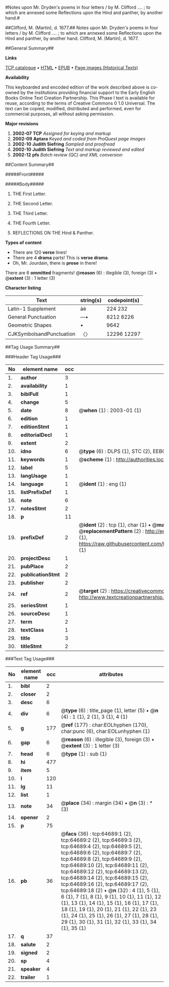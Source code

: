 #Notes upon Mr. Dryden's poems in four letters / by M. Clifford .... ; to which are annexed some Reflections upon the Hind and panther, by another hand.#

##Clifford, M. (Martin), d. 1677.##
Notes upon Mr. Dryden's poems in four letters / by M. Clifford .... ; to which are annexed some Reflections upon the Hind and panther, by another hand.
Clifford, M. (Martin), d. 1677.

##General Summary##

**Links**

[TCP catalogue](http://www.ota.ox.ac.uk/tcp/)  • 
[HTML](http://tei.it.ox.ac.uk/tcp/Texts-HTML/free/A33/A33458.html)  • 
[EPUB](http://tei.it.ox.ac.uk/tcp/Texts-EPUB/free/A33/A33458.epub) • 
[Page images (Historical Texts)](https://data.historicaltexts.jisc.ac.uk/view?pubId=eebo-12628148e&pageId=eebo-12628148e-64689-1)

**Availability**

This keyboarded and encoded edition of the
	       work described above is co-owned by the institutions
	       providing financial support to the Early English Books
	       Online Text Creation Partnership. This Phase I text is
	       available for reuse, according to the terms of Creative
	       Commons 0 1.0 Universal. The text can be copied,
	       modified, distributed and performed, even for
	       commercial purposes, all without asking permission.

**Major revisions**

1. __2002-07__ __TCP__ *Assigned for keying and markup*
1. __2002-09__ __Aptara__ *Keyed and coded from ProQuest page images*
1. __2002-10__ __Judith Siefring__ *Sampled and proofread*
1. __2002-10__ __Judith Siefring__ *Text and markup reviewed and edited*
1. __2002-12__ __pfs__ *Batch review (QC) and XML conversion*

##Content Summary##

#####Front#####

#####Body#####

1. THE
First Letter.

1. THE
Second Letter.

1. THE
Third Letter.

1. THE
Fourth Letter.

1. REFLECTIONS
ON THE
Hind & Panther.

**Types of content**

  * There are 120 **verse** lines!
  * There are 4 **drama** parts! This is **verse drama**.
  * Oh, Mr. Jourdain, there is **prose** in there!

There are 6 **ommitted** fragments! 
 @__reason__ (6) : illegible (3), foreign (3)  •  @__extent__ (3) : 1 letter (3)

**Character listing**


|Text|string(s)|codepoint(s)|
|---|---|---|
|Latin-1 Supplement|àè|224 232|
|General Punctuation|—•|8212 8226|
|Geometric Shapes|▪|9642|
|CJKSymbolsandPunctuation|〈〉|12296 12297|

##Tag Usage Summary##

###Header Tag Usage###

|No|element name|occ|attributes|
|---|---|---|---|
|1.|__author__|3||
|2.|__availability__|1||
|3.|__biblFull__|1||
|4.|__change__|5||
|5.|__date__|8| @__when__ (1) : 2003-01 (1)|
|6.|__edition__|1||
|7.|__editionStmt__|1||
|8.|__editorialDecl__|1||
|9.|__extent__|2||
|10.|__idno__|6| @__type__ (6) : DLPS (1), STC (2), EEBO-CITATION (1), OCLC (1), VID (1)|
|11.|__keywords__|1| @__scheme__ (1) : http://authorities.loc.gov/ (1)|
|12.|__label__|5||
|13.|__langUsage__|1||
|14.|__language__|1| @__ident__ (1) : eng (1)|
|15.|__listPrefixDef__|1||
|16.|__note__|6||
|17.|__notesStmt__|2||
|18.|__p__|11||
|19.|__prefixDef__|2| @__ident__ (2) : tcp (1), char (1)  •  @__matchPattern__ (2) : ([0-9\-]+):([0-9IVX]+) (1), (.+) (1)  •  @__replacementPattern__ (2) : http://eebo.chadwyck.com/downloadtiff?vid=$1&page=$2 (1), https://raw.githubusercontent.com/textcreationpartnership/Texts/master/tcpchars.xml#$1 (1)|
|20.|__projectDesc__|1||
|21.|__pubPlace__|2||
|22.|__publicationStmt__|2||
|23.|__publisher__|2||
|24.|__ref__|2| @__target__ (2) : https://creativecommons.org/publicdomain/zero/1.0/ (1), http://www.textcreationpartnership.org/docs/. (1)|
|25.|__seriesStmt__|1||
|26.|__sourceDesc__|1||
|27.|__term__|2||
|28.|__textClass__|1||
|29.|__title__|3||
|30.|__titleStmt__|2||


###Text Tag Usage###

|No|element name|occ|attributes|
|---|---|---|---|
|1.|__bibl__|2||
|2.|__closer__|2||
|3.|__desc__|6||
|4.|__div__|6| @__type__ (6) : title_page (1), letter (5)  •  @__n__ (4) : 1 (1), 2 (1), 3 (1), 4 (1)|
|5.|__g__|177| @__ref__ (177) : char:EOLhyphen (170), char:punc (6), char:EOLunhyphen (1)|
|6.|__gap__|6| @__reason__ (6) : illegible (3), foreign (3)  •  @__extent__ (3) : 1 letter (3)|
|7.|__head__|6| @__type__ (1) : sub (1)|
|8.|__hi__|477||
|9.|__item__|5||
|10.|__l__|120||
|11.|__lg__|11||
|12.|__list__|1||
|13.|__note__|34| @__place__ (34) : margin (34)  •  @__n__ (3) : * (3)|
|14.|__opener__|2||
|15.|__p__|75||
|16.|__pb__|36| @__facs__ (36) : tcp:64689:1 (2), tcp:64689:2 (2), tcp:64689:3 (2), tcp:64689:4 (2), tcp:64689:5 (2), tcp:64689:6 (2), tcp:64689:7 (2), tcp:64689:8 (2), tcp:64689:9 (2), tcp:64689:10 (2), tcp:64689:11 (2), tcp:64689:12 (2), tcp:64689:13 (2), tcp:64689:14 (2), tcp:64689:15 (2), tcp:64689:16 (2), tcp:64689:17 (2), tcp:64689:18 (2)  •  @__n__ (32) : 4 (1), 5 (1), 6 (1), 7 (1), 8 (1), 9 (1), 10 (1), 11 (1), 12 (1), 13 (1), 14 (1), 15 (1), 16 (1), 17 (1), 18 (1), 19 (1), 20 (1), 21 (1), 22 (1), 23 (1), 24 (1), 25 (1), 26 (1), 27 (1), 28 (1), 29 (1), 30 (1), 31 (1), 32 (1), 33 (1), 34 (1), 35 (1)|
|17.|__q__|37||
|18.|__salute__|2||
|19.|__signed__|2||
|20.|__sp__|4||
|21.|__speaker__|4||
|22.|__trailer__|1||
